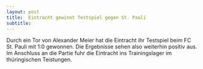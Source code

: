 ```yaml
---
layout: post
title:  Eintracht gewinnt Testspiel gegen St. Pauli 
subtitle:  
---
```


Durch ein Tor von Alexander Meier hat die Eintracht ihr Testspiel beim FC St. Pauli mit 1:0 gewonnen. Die Ergebnisse sehen also weiterhin positiv aus. Im Anschluss an die Partie fuhr die Eintracht ins Trainingslager im thüringischen Teistungen.


